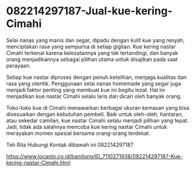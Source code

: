 # 082214297187-Jual-kue-kering-Cimahi
Selai nanas yang manis dan segar, dipadu dengan kulit kue yang renyah, menciptakan rasa yang sempurna di setiap gigitan. Kue kering nastar Cimahi terkenal karena kelezatannya yang tak tertandingi, dan banyak orang menjadikannya sebagai pilihan utama untuk disajikan pada saat perayaan.

Setiap kue nastar diproses dengan penuh ketelitian, menjaga kualitas dan rasa yang otentik. Penggunaan selai nanas homemade yang segar juga menjadi faktor penting yang membuat kue ini begitu lezat. Hal ini menjadikan kue nastar Cimahi selalu laris dan dicari oleh banyak orang.

Toko-toko kue di Cimahi menawarkan berbagai ukuran kemasan yang bisa disesuaikan dengan kebutuhan pembeli. Baik untuk oleh-oleh, hantaran, atau sekedar camilan, kue nastar Cimahi selalu menjadi pilihan yang tepat. Jadi, tidak ada salahnya mencoba kue kering nastar Cimahi untuk merayakan momen spesial bersama orang-orang terdekat.

Teh Rita
Hubungi Kontak dibawah ini
082214297187

https://www.locanto.co.id/bandung/ID_7110271938/082214297187-Kue-kering-nastar-Cimahi.html
